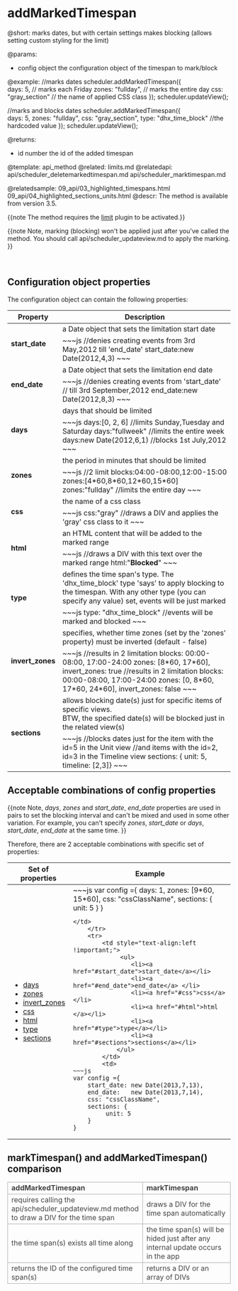 addMarkedTimespan
=============
@short: 
	marks dates, but with certain settings makes blocking (allows setting custom styling for the limit) 

@params: 
- config	object	the configuration object of the timespan to mark/block

@example: 
//marks dates
scheduler.addMarkedTimespan({  
	days:  5,               // marks each Friday
	zones: "fullday",       // marks the entire day
	css:   "gray_section"   // the name of applied CSS class
});
scheduler.updateView();

//marks and blocks dates
scheduler.addMarkedTimespan({  
	days:  5,
	zones: "fullday",
	css:   "gray_section",
	type:  "dhx_time_block" //the hardcoded value
});
scheduler.updateView();

@returns: 
- id  number	the id of the added timespan

@template:	api_method
@related:
	limits.md
@relatedapi:
	api/scheduler_deletemarkedtimespan.md
    api/scheduler_marktimespan.md
   
@relatedsample:
	09_api/03_highlighted_timespans.html
    09_api/04_highlighted_sections_units.html
@descr: 
The method is available from version 3.5.

{{note The method requires the [limit](extensions_list.md#limit) plugin to be activated.}}

{{note
Note, marking (blocking) won't be applied just after you've called the method. You should call api/scheduler_updateview.md to apply the marking.
}}

<br>

Configuration object properties
---------------------------------------

The configuration object can contain the following properties:

<table class="list" cellspacing="0" cellpadding="5" border="0">
	<thead>
	<tr>
		<th>
			Property 
		</th>
		<th>
			Description
		</th>
	</tr>
	</thead>
	<tbody>
	<tr>
		<td rowspan=2><b id="start_date">start_date</b></td>
        <td> a Date object that sets the limitation start date</td>
    </tr>
    <tr>
		<td colspan=2 style="text-align:left !important; ">
~~~js
//denies creating events from 3rd May,2012 till 'end_date' 
start_date:new Date(2012,4,3)
~~~
		</td>
	</tr>
	<tr>
		<td rowspan=2><b id="end_date">end_date</b></td>
        <td> a Date object that sets the limitation end date</td>
    </tr>
    <tr>
		<td colspan=2 style="text-align:left !important;" >
~~~js
//denies creating events from 'start_date' 
// till 3rd September,2012
end_date:new Date(2012,8,3)
~~~
		</td>
	</tr>
	<tr>
		<td rowspan=2><b id="days">days</b></td>
        <td> days that should be limited</td>
    </tr>
    <tr>
		<td colspan=2 style="text-align:left !important;" >
~~~js
days:[0, 2, 6] //limits Sunday,Tuesday and Saturday
days:"fullweek" //limits the entire week
days:new Date(2012,6,1) //blocks 1st July,2012
~~~
		</td>
	</tr>
 	<tr>
		<td rowspan=2><b id="zones">zones</b></td>
        <td>the period in minutes that should be limited</td>
    </tr>
    <tr>
		<td colspan=2 style="text-align:left !important;" >
~~~js
//2 limit blocks:04:00-08:00,12:00-15:00
zones:[4*60,8*60,12*60,15*60] 
zones:"fullday" //limits the entire day
~~~
		</td>
	</tr>
 	<tr>
		<td rowspan=2><b id="css">css</b></td>
        <td>the name of a css class </td>
    </tr>
    <tr>
		<td colspan=2 style="text-align:left !important;" >
~~~js
css:"gray" //draws a DIV and applies the 'gray' css class to it
~~~
		</td>
	</tr>
 	<tr>
		<td rowspan=2><b id="html">html</b></td>
        <td>an HTML content that will be added to the marked range </td>
    </tr>
    <tr>
		<td colspan=2 style="text-align:left !important;" >
~~~js
//draws a DIV with this text over the marked range  
html:"<b>Blocked</b>"
~~~
		</td>
	</tr>
 	<tr>
		<td rowspan=2><b id="type">type</b></td>
        <td>defines the time span's type. The 'dhx_time_block' type 'says' to apply blocking to the timespan.  With any other type (you can specify any value) set, events will be just marked </td>
    </tr>
    <tr>
		<td colspan=2 style="text-align:left !important;" >
~~~js
type: "dhx_time_block" //events will be marked and blocked  
~~~
		</td>
	</tr> 
 	<tr>
		<td rowspan=2><b id="invert_zones">invert_zones</b></td>
        <td>specifies, whether time zones (set by the 'zones' property) must be inverted (default - false) </td>
    </tr>
    <tr>
		<td colspan=2 style="text-align:left !important;" >
~~~js
//results in 2 limitation blocks: 00:00-08:00, 17:00-24:00
zones: [8*60, 17*60], invert_zones: true 
//results in 2 limitation blocks: 00:00-08:00, 17:00-24:00
zones: [0, 8*60, 17*60, 24*60], invert_zones: false
~~~
		</td>
	</tr> 
 	<tr>
		<td rowspan=2><b id="sections">sections</b></td>
        <td>allows blocking date(s) just for specific items of specific views.<br> BTW, the specified date(s) will be blocked just in the related view(s)</td>
    </tr>
    <tr>
		<td colspan=2 style="text-align:left !important;" >
~~~js
//blocks dates just for the item with the id=5 in the Unit view 
//and items with the id=2, id=3 in the Timeline view 
sections: { unit: 5, timeline: [2,3]}
~~~
		</td>
	</tr> 
    </tbody>
</table>

Acceptable combinations of config properties
-------------------------------------------------
{{note
Note, *days*, *zones* and *start_date*, *end_date* properties are used in pairs to set the blocking interval and can't be mixed and used in some other variation.
For example, you can't specify *zones*, *start_date* or *days*, *start_date*, *end_date* at the same time.
}}

Therefore, there are 2 acceptable combinations with specific set of properties:

<table class="list" cellspacing="0" cellpadding="5" border="0">
	<thead>
	<tr>
		<th>
			Set of properties 
		</th>
		<th>
			Example
		</th>
	</tr>
	</thead>
	<tbody>
	<tr>
		<td style="text-align:left !important;">
        	<ul>
				<li><a href="#days">days</a></li>
				<li><a href="#zones">zones</a></li>
				<li><a href="#invert_zones">invert_zones</a></li>
				<li><a href="#css">css</a></li>
                <li><a href="#html">html </a></li>
				<li><a href="#type">type</a></li>
				<li><a href="#sections">sections</a></li>
            </ul>
		<td>
~~~js
var config ={
	days:  1, 
	zones: [9*60, 15*60], 
	css: "cssClassName", 
	sections: {
	     unit: 5
	}
}

~~~
</td>
	</tr>
	<tr>
		<td style="text-align:left !important;"> 
             <ul>
				<li><a href="#start_date">start_date</a></li>
				<li><a href="#end_date">end_date</a> </li>
				<li><a href="#css">css</a></li>
                <li><a href="#html">html </a></li>
				<li><a href="#type">type</a></li>
				<li><a href="#sections">sections</a></li>
            </ul>
        </td>
		<td>
~~~js
var config ={
	start_date: new Date(2013,7,13),
	end_date:   new Date(2013,7,14),
	css: "cssClassName",
	sections: {
	     unit: 5
	}
}
~~~
</td>
	</tr>
    </tbody>
</table>




markTimespan() and addMarkedTimespan() comparison
-----------------------------------------------------------

<table style='border-collapse: collapse; color:#444444' >
<tr><td markdown='1' style='font-weight:bold; border:1px solid #AAA;'>
addMarkedTimespan  
</td><td markdown='1' style='font-weight:bold; border:1px solid #AAA;'>
markTimespan  
</td></tr>
<tr><td markdown='1' style='border:1px solid #AAA;'>
requires calling the api/scheduler_updateview.md method to draw a DIV for the time span  
</td><td markdown='1' style='border:1px solid #AAA;'>
draws a DIV for the time span automatically  
</td></tr>
<tr><td markdown='1' style='border:1px solid #AAA;'>
the time span(s) exists all time along  
</td><td markdown='1' style='border:1px solid #AAA;'>
 the time span(s) will be hided just after any internal update occurs in the app  
</td></tr>
<tr><td markdown='1' style='border:1px solid #AAA;'>
returns the ID of the configured time span(s)  
</td><td markdown='1' style='border:1px solid #AAA;'>
returns a DIV or an array of DIVs  
</td></tr>
</table>

